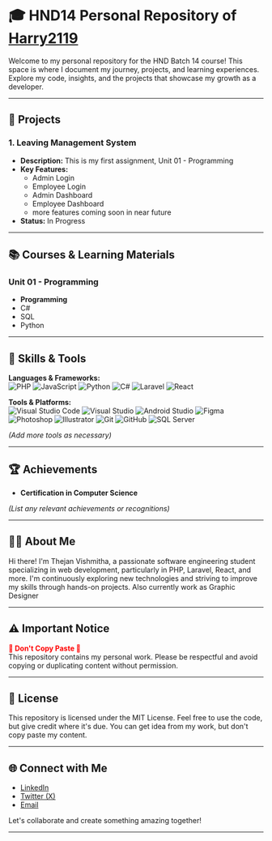 # 🎓 HND14 Personal Repository of [Harry2119](https://github.com/Harry2119)

Welcome to my personal repository for the HND Batch 14 course! This space is where I document my journey, projects, and learning experiences. Explore my code, insights, and the projects that showcase my growth as a developer.

---

## 🚀 Projects

### 1. **Leaving Management System**  
   - **Description:** This is my first assignment, Unit 01 - Programming
   - **Key Features:**
     - Admin Login
     - Employee Login
     - Admin Dashboard
     - Employee Dashboard
     - more features coming soon in near future
   - **Status:** In Progress

---

## 📚 Courses & Learning Materials

### Unit 01 - Programming
- **Programming**
- C#
- SQL
- Python


---

## 🎨 Skills & Tools

**Languages & Frameworks:**  
![PHP](https://img.shields.io/badge/-PHP-777BB4?style=for-the-badge&logo=php&logoColor=white)
![JavaScript](https://img.shields.io/badge/-JavaScript-F7DF1E?style=for-the-badge&logo=javascript&logoColor=black)
![Python](https://img.shields.io/badge/-Python-3776AB?style=for-the-badge&logo=python&logoColor=white)
![C#](https://img.shields.io/badge/-C%23-239120?style=for-the-badge&logo=c-sharp&logoColor=white)
![Laravel](https://img.shields.io/badge/-Laravel-FF2D20?style=for-the-badge&logo=laravel&logoColor=white)
![React](https://img.shields.io/badge/-React-61DAFB?style=for-the-badge&logo=react&logoColor=black)


**Tools & Platforms:**  
![Visual Studio Code](https://img.shields.io/badge/-VS%20Code-007ACC?style=for-the-badge&logo=visual-studio-code&logoColor=white)
![Visual Studio](https://img.shields.io/badge/-Visual%20Studio-5C2D91?style=for-the-badge&logo=visual-studio&logoColor=white)
![Android Studio](https://img.shields.io/badge/-Android%20Studio-3DDC84?style=for-the-badge&logo=android-studio&logoColor=white)
![Figma](https://img.shields.io/badge/-Figma-F24E1E?style=for-the-badge&logo=figma&logoColor=white)
![Photoshop](https://img.shields.io/badge/-Photoshop-31A8FF?style=for-the-badge&logo=adobe-photoshop&logoColor=white)
![Illustrator](https://img.shields.io/badge/-Illustrator-FF9A00?style=for-the-badge&logo=adobe-illustrator&logoColor=white)
![Git](https://img.shields.io/badge/-Git-F05032?style=for-the-badge&logo=git&logoColor=white)
![GitHub](https://img.shields.io/badge/-GitHub-181717?style=for-the-badge&logo=github&logoColor=white)
![SQL Server](https://img.shields.io/badge/-SQL%20Server-CC2927?style=for-the-badge&logo=microsoft-sql-server&logoColor=white)


*(Add more tools as necessary)*

---

## 🏆 Achievements

- **Certification in Computer Science**

*(List any relevant achievements or recognitions)*

---

## 👨‍💻 About Me

Hi there! I'm Thejan Vishmitha, a passionate software engineering student specializing in web development, particularly in PHP, Laravel, React, and more. I'm continuously exploring new technologies and striving to improve my skills through hands-on projects. Also currently work as Graphic Designer

---

## ⚠️ Important Notice

<strong style="color: red;">🚨 Don't Copy Paste 🚨</strong>  
This repository contains my personal work. Please be respectful and avoid copying or duplicating content without permission.

---

## 📝 License

This repository is licensed under the MIT License. Feel free to use the code, but give credit where it's due. You can get idea from my work, but don't copy paste my content.

---

## 🌐 Connect with Me

- [LinkedIn](https://www.linkedin.com/in/thejan-vishmitha-aa23011ab)
- [Twitter (X)](https://x.com/VishmithaThejan)
- [Email](mailto:vishmithathejan154@gmail.com)

Let's collaborate and create something amazing together!

---
